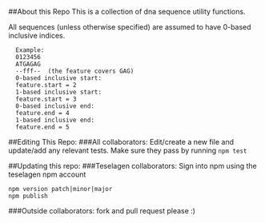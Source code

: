 ##About this Repo
This is a collection of dna sequence utility functions.

All sequences (unless otherwise specified) are assumed to have 0-based inclusive indices. 
```
  Example:
  0123456
  ATGAGAG
  --fff--  (the feature covers GAG)
  0-based inclusive start:
  feature.start = 2
  1-based inclusive start:
  feature.start = 3
  0-based inclusive end:
  feature.end = 4
  1-based inclusive end:
  feature.end = 5
  ```

##Editing This Repo:
###All collaborators: 
Edit/create a new file and update/add any relevant tests.
Make sure they pass by running `npm test`

##Updating this repo: 
###Teselagen collaborators: 
Sign into npm using the teselagen npm account

```
npm version patch|minor|major
npm publish
```

###Outside collaborators: 
fork and pull request please :)
